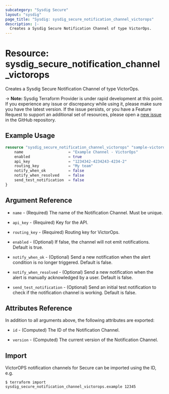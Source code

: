 ```yaml
---
subcategory: "Sysdig Secure"
layout: "sysdig"
page_title: "Sysdig: sysdig_secure_notification_channel_victorops"
description: |-
  Creates a Sysdig Secure Notification Channel of type VictorOps.
---
```


# Resource: sysdig_secure_notification_channel_victorops

Creates a Sysdig Secure Notification Channel of type VictorOps.

-> **Note:** Sysdig Terraform Provider is under rapid development at this point. If you experience any issue or discrepancy while using it, please make sure you have the latest version. If the issue persists, or you have a Feature Request to support an additional set of resources, please open a [new issue](https://github.com/sysdiglabs/terraform-provider-sysdig/issues/new) in the GitHub repository.

## Example Usage

```terraform
resource "sysdig_secure_notification_channel_victorops" "sample-victorops" {
	name                    = "Example Channel - VictorOps"
	enabled                 = true
	api_key                 = "1234342-4234243-4234-2"
	routing_key             = "My team"
	notify_when_ok          = false
	notify_when_resolved    = false
	send_test_notification  = false
}
```

## Argument Reference

* `name` - (Required) The name of the Notification Channel. Must be unique.

* `api_key` - (Required) Key for the API.

* `routing_key` - (Required) Routing key for VictorOps. 

* `enabled` - (Optional) If false, the channel will not emit notifications. Default is true.

* `notify_when_ok` - (Optional) Send a new notification when the alert condition is 
    no longer triggered. Default is false.

* `notify_when_resolved` - (Optional) Send a new notification when the alert is manually 
    acknowledged by a user. Default is false.

* `send_test_notification` - (Optional) Send an initial test notification to check
    if the notification channel is working. Default is false.

## Attributes Reference

In addition to all arguments above, the following attributes are exported:

* `id` - (Computed) The ID of the Notification Channel.

* `version` - (Computed) The current version of the Notification Channel.

## Import

VictorOPS notification channels for Secure can be imported using the ID, e.g.

```
$ terraform import sysdig_secure_notification_channel_victorops.example 12345
```